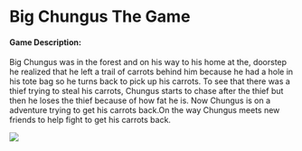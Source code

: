 <h1>Big Chungus The Game</h1>
<h4>Game Description:</h4>
<p>Big Chungus was in the forest and on his way to his home at the, doorstep he realized that he left a trail of carrots behind him because he had a hole in his tote bag so he turns back to pick up his carrots. To see that there was a thief trying to steal his carrots,  Chungus  starts to chase after the thief  but then he loses the thief because of how fat he is. Now Chungus is on a adventure trying to get his carrots back.On the way Chungus meets new friends to help fight to get his carrots back. </p>
<img src="https://media.thetab.com/blogs.dir/90/files/2019/01/bunny-rabbit-rodent-hare-mammal-animal.jpeg">
<img.src"https://github.com/Jakary/BigChungusTHEGAME/blob/master/bigc.png">


